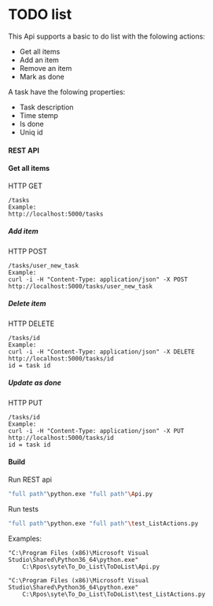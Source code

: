 # TODO list
This Api supports a basic to do list with the folowing actions:
 * Get all items
 * Add an item
 * Remove an item 
 * Mark as done

A task have the folowing properties: 
 * Task description
 * Time stemp 
 * Is done 
 * Uniq id


#### REST API
#### Get all items
HTTP GET
```
/tasks
Example:
http://localhost:5000/tasks
```

##### Add item
HTTP POST
```
/tasks/user_new_task
Example:
curl -i -H "Content-Type: application/json" -X POST http://localhost:5000/tasks/user_new_task
```

##### Delete item
HTTP DELETE
```
/tasks/id
Example:
curl -i -H "Content-Type: application/json" -X DELETE http://localhost:5000/tasks/id
id = task id
```

##### Update as done
HTTP PUT
```
/tasks/id
Example:
curl -i -H "Content-Type: application/json" -X PUT http://localhost:5000/tasks/id
id = task id
```


#### Build
Run REST api
``` bash
"full path"\python.exe "full path"\Api.py
```
Run tests
``` bash
"full path"\python.exe "full path"\test_ListActions.py
```



Examples:
```
"C:\Program Files (x86)\Microsoft Visual Studio\Shared\Python36_64\python.exe"  
    C:\Rpos\syte\To_Do_List\ToDoList\Api.py

"C:\Program Files (x86)\Microsoft Visual Studio\Shared\Python36_64\python.exe"  
    C:\Rpos\syte\To_Do_List\ToDoList\test_ListActions.py
```